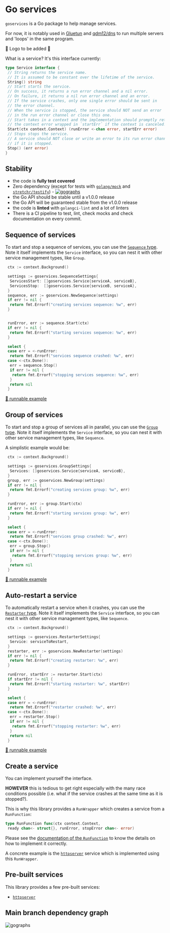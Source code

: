 # Go services

`goservices` is a Go package to help manage services.

For now, it is notably used in [Gluetun](https://github.com/qdm12/gluetun) and [qdm12/dns](https://github.com/qdm12/dns/tree/v2.0.0-beta) to run multiple servers and 'loops' in the same program.

🚧 Logo to be added 🚧

What is a service? It's this interface currently:

```go
type Service interface {
 // String returns the service name.
 // It is assumed to be constant over the lifetime of the service.
 String() string
 // Start starts the service.
 // On success, it returns a run error channel and a nil error.
 // On failure, it returns a nil run error channel and an error.
 // If the service crashes, only one single error should be sent in
 // the error channel.
 // When the service is stopped, the service should NOT send an error
 // in the run error channel or close this one.
 // Start takes in a context and the implementation should promptly return
 // the context error wrapped in `startErr` if the context is canceled.
 Start(ctx context.Context) (runError <-chan error, startErr error)
 // Stops stops the service.
 // A service should NOT close or write an error to its run error channel
 // if it is stopped.
 Stop() (err error)
}
```

## Stability

- the code is **fully test covered**
- Zero dependency (except for tests with [`golang/mock`](https://github.com/golang/mock) and [`stretchr/testify`](https://github.com/stretchr/testify)) - [![gographs](https://gographs.io/badge.svg)](https://gographs.io/repo/github.com/qdm12/goservices?cluster=false)
- the Go API should be stable until a v1.0.0 release
- the Go API will be guaranteed stable from the v1.0.0 release
- the code is **linted** with `golangci-lint` and a lot of linters
- There is a CI pipeline to test, lint, check mocks and check documentation on every commit.

## Sequence of services

To start and stop a sequence of services, you can use the [`Sequence` type](https://github.com/qdm12/goservices/blob/main/sequence.go#L10).
Note it itself implements the `Service` interface, so you can nest it with other service management types, like `Group`.

```go
 ctx := context.Background()

 settings := goservices.SequenceSettings{
  ServicesStart: []goservices.Service{serviceA, serviceB},
  ServicesStop:  []goservices.Service{serviceB, serviceA},
 }
 sequence, err := goservices.NewSequence(settings)
 if err != nil {
  return fmt.Errorf("creating services sequence: %w", err)
 }


 runError, err := sequence.Start(ctx)
 if err != nil {
  return fmt.Errorf("starting services sequence: %w", err)
 }

 select {
 case err = <-runError:
  return fmt.Errorf("services sequence crashed: %w", err)
 case <-ctx.Done():
  err = sequence.Stop()
  if err != nil {
   return fmt.Errorf("stopping services sequence: %w", err)
  }
  return nil
 }
```

[🏃 runnable example](examples/sequence/main.go)

## Group of services

To start and stop a group of services all in parallel, you can use the [`Group` type](https://github.com/qdm12/goservices/blob/main/group.go#L10).
Note it itself implements the `Service` interface, so you can nest it with other service management types, like `Sequence`.

A simplistic example would be:

```go
 ctx := context.Background()

 settings := goservices.GroupSettings{
  Services: []goservices.Service{serviceA, serviceB},
 }
 group, err := goservices.NewGroup(settings)
 if err != nil {
  return fmt.Errorf("creating services group: %w", err)
 }

 runError, err := group.Start(ctx)
 if err != nil {
  return fmt.Errorf("starting services group: %w", err)
 }

 select {
 case err = <-runError:
  return fmt.Errorf("services group crashed: %w", err)
 case <-ctx.Done():
  err = group.Stop()
  if err != nil {
   return fmt.Errorf("stopping services group: %w", err)
  }
  return nil
 }
```

[🏃 runnable example](examples/group/main.go)

## Auto-restart a service

To automatically restart a service when it crashes, you can use the [`Restarter` type](https://github.com/qdm12/goservices/blob/main/restarter.go#L10).
Note it itself implements the `Service` interface, so you can nest it with other service management types, like `Sequence`.

```go
 ctx := context.Background()

 settings := goservices.RestarterSettings{
  Service: serviceToRestart,
 }
 restarter, err := goservices.NewRestarter(settings)
 if err != nil {
  return fmt.Errorf("creating restarter: %w", err)
 }

 runError, startErr := restarter.Start(ctx)
 if startErr != nil {
  return fmt.Errorf("starting restarter: %w", startErr)
 }

 select {
 case err = <-runError:
  return fmt.Errorf("restarter crashed: %w", err)
 case <-ctx.Done():
  err = restarter.Stop()
  if err != nil {
   return fmt.Errorf("stopping restarter: %w", err)
  }
  return nil
 }
```

[🏃 runnable example](examples/restarter/main.go)

## Create a service

You can implement yourself the interface.

**HOWEVER** this is tedious to get right especially with the many race conditions possible (i.e. what if the service crashes at the same time as it is stopped?).

This is why this library provides a `RunWrapper` which creates a service from a `RunFunction`:

```go
type RunFunction func(ctx context.Context,
 ready chan<- struct{}, runError, stopError chan<- error)
```

Please see the [documentation of the `RunFunction`](https://github.com/qdm12/goservices/blob/main/runwrapper.go#L9-L53) to know the details on how to implement it correctly.

A concrete example is the [`httpserver`](httpserver) service which is implemented using this `RunWrapper`.

## Pre-built services

This library provides a few pre-built services:

- [`httpserver`](httpserver)

## Main branch dependency graph

![gographs](https://gographs.io/graph/github.com/qdm12/goservices.svg)

